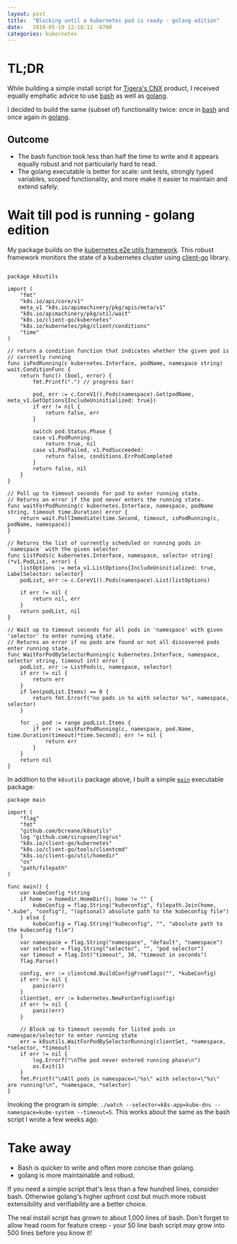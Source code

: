```yaml
---
layout: post
title:  "Blocking until a kubernetes pod is ready - golang edition"
date:   2018-05-10 12:18:11 -0700
categories: kubernetes
---
```


# TL;DR

While building a simple install script for [Tigera's CNX](https://www.tigera.io/cnx/)
product, I received equally emphatic advice to use [bash](https://www.gnu.org/software/bash/)
as well as [golang](https://golang.org/).

I decided to build the same (subset of) functionality twice: once in
[bash](https://bcreane.github.io/kubernetes/2018/04/07/bash-k8s-pod-ready.html)
and once again in [golang](https://github.com/bcreane/k8sutils/blob/master/utils.go).

## Outcome

* The bash function took less than half the time to write and it appears equally robust and not particularly hard to read.
* The golang executable is better for scale: unit tests, strongly typed variables, scoped functionality, and more make
  it easier to maintain and extend safely. 

# Wait till pod is running - golang edition

My package builds on the [kubernetes e2e utils framework](https://github.com/kubernetes/kubernetes/blob/master/test/e2e/framework/util.go).
This robust framework monitors the state of a kubernetes cluster using
[client-go](https://github.com/kubernetes/client-go) library.

```golang

package k8sutils

import (
	"fmt"
	"k8s.io/api/core/v1"
	meta_v1 "k8s.io/apimachinery/pkg/apis/meta/v1"
	"k8s.io/apimachinery/pkg/util/wait"
	"k8s.io/client-go/kubernetes"
	"k8s.io/kubernetes/pkg/client/conditions"
	"time"
)

// return a condition function that indicates whether the given pod is
// currently running
func isPodRunning(c kubernetes.Interface, podName, namespace string) wait.ConditionFunc {
	return func() (bool, error) {
		fmt.Printf(".") // progress bar!

		pod, err := c.CoreV1().Pods(namespace).Get(podName, meta_v1.GetOptions{IncludeUninitialized: true})
		if err != nil {
			return false, err
		}

		switch pod.Status.Phase {
		case v1.PodRunning:
			return true, nil
		case v1.PodFailed, v1.PodSucceeded:
			return false, conditions.ErrPodCompleted
		}
		return false, nil
	}
}

// Poll up to timeout seconds for pod to enter running state.
// Returns an error if the pod never enters the running state.
func waitForPodRunning(c kubernetes.Interface, namespace, podName string, timeout time.Duration) error {
	return wait.PollImmediate(time.Second, timeout, isPodRunning(c, podName, namespace))
}

// Returns the list of currently scheduled or running pods in `namespace` with the given selector
func ListPods(c kubernetes.Interface, namespace, selector string) (*v1.PodList, error) {
	listOptions := meta_v1.ListOptions{IncludeUninitialized: true, LabelSelector: selector}
	podList, err := c.CoreV1().Pods(namespace).List(listOptions)

	if err != nil {
		return nil, err
	}
	return podList, nil
}

// Wait up to timeout seconds for all pods in 'namespace' with given 'selector' to enter running state.
// Returns an error if no pods are found or not all discovered pods enter running state.
func WaitForPodBySelectorRunning(c kubernetes.Interface, namespace, selector string, timeout int) error {
	podList, err := ListPods(c, namespace, selector)
	if err != nil {
		return err
	}
	if len(podList.Items) == 0 {
		return fmt.Errorf("no pods in %s with selector %s", namespace, selector)
	}

	for _, pod := range podList.Items {
		if err := waitForPodRunning(c, namespace, pod.Name, time.Duration(timeout)*time.Second); err != nil {
			return err
		}
	}
	return nil
}
```

In addition to the `k8sutils` package above, I built a simple [`main`](https://github.com/bcreane/k8sutils/blob/master/watch/watch.go)
executable package:

```golang
package main

import (
	"flag"
	"fmt"
	"github.com/bcreane/k8sutils"
	log "github.com/sirupsen/logrus"
	"k8s.io/client-go/kubernetes"
	"k8s.io/client-go/tools/clientcmd"
	"k8s.io/client-go/util/homedir"
	"os"
	"path/filepath"
)

func main() {
	var kubeConfig *string
	if home := homedir.HomeDir(); home != "" {
		kubeConfig = flag.String("kubeconfig", filepath.Join(home, ".kube", "config"), "(optional) absolute path to the kubeconfig file")
	} else {
		kubeConfig = flag.String("kubeconfig", "", "absolute path to the kubeconfig file")
	}
	var namespace = flag.String("namespace", "default", "namespace")
	var selector = flag.String("selector", "", "pod selector")
	var timeout = flag.Int("timeout", 30, "timeout in seconds")
	flag.Parse()

	config, err := clientcmd.BuildConfigFromFlags("", *kubeConfig)
	if err != nil {
		panic(err)
	}
	clientSet, err := kubernetes.NewForConfig(config)
	if err != nil {
		panic(err)
	}

	// Block up to timeout seconds for listed pods in namespace/selector to enter running state
	err = k8sutils.WaitForPodBySelectorRunning(clientSet, *namespace, *selector, *timeout)
	if err != nil {
		log.Errorf("\nThe pod never entered running phase\n")
		os.Exit(1)
	}
	fmt.Printf("\nAll pods in namespace=\"%s\" with selector=\"%s\" are running!\n", *namespace, *selector)
}
```

Invoking the program is simple: `./watch --selector=k8s-app=kube-dns --namespace=kube-system --timeout=5`. 
This works about the same as the bash script I wrote a few weeks ago.

# Take away

* Bash is quicker to write and often more concise than golang.
* golang is more maintainable and robust.

If you need a simple script that's less than a few hundred lines, consider bash.
Otherwise golang's higher upfront cost but much more robust extensibility and
verifiability are a better choice.

The real install script has grown to about 1,000 lines of bash. Don't forget to allow
head room for feature creep - your 50 line bash script may grow into 500 lines before
you know it!

